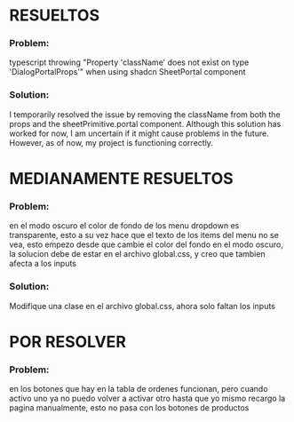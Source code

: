 # RESUELTOS

### Problem:
typescript throwing "Property 'className' does not exist on type 'DialogPortalProps'"
when using shadcn SheetPortal component

### Solution:
I temporarily resolved the issue by removing the className from both the props and the sheetPrimitive.portal component.
Although this solution has worked for now, I am uncertain if it might cause problems in the future. However, as of now, my project is functioning correctly.


# MEDIANAMENTE RESUELTOS

### Problem:

en el modo oscuro el color de fondo de los menu dropdown es transparente, esto a su vez hace que el texto de los items del menu no se vea, esto empezo desde que cambie el color del fondo en el modo oscuro, la solucion debe de estar en el archivo global.css, y creo que tambien afecta a los inputs

### Solution:
Modifique una clase en el archivo global.css, ahora solo faltan los inputs


# POR RESOLVER

### Problem:
en los botones que hay en la tabla de ordenes funcionan, pero cuando activo uno ya no puedo volver a activar
otro hasta que yo mismo recargo la pagina manualmente, esto no pasa con los botones de productos